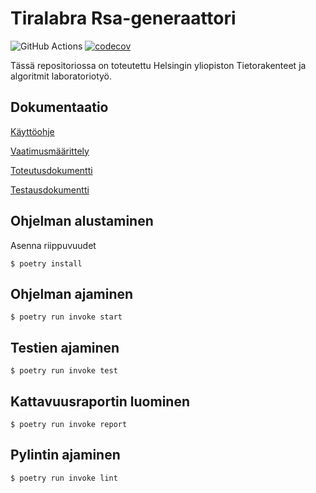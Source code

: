 # Tiralabra Rsa-generaattori
![GitHub Actions](https://github.com/ojanenmarianna/tiralabra-rsa/workflows/CI/badge.svg)
[![codecov](https://codecov.io/gh/ojanenmarianna/tiralabra-rsa/branch/main/graph/badge.svg?token=T2aLuiwMUD)](https://codecov.io/gh/ojanenmarianna/tiralabra-rsa) 

Tässä repositoriossa on toteutettu Helsingin yliopiston Tietorakenteet ja algoritmit laboratoriotyö.

## Dokumentaatio

[Käyttöohje](./dokumentaatio/kayttoohje.md)

[Vaatimusmäärittely](./dokumentaatio/vaatimusmaarittely.md)

[Toteutusdokumentti](./dokumentaatio/toteutusdokumentti.md)

[Testausdokumentti](./dokumentaatio/testausdokumentti.md)


## Ohjelman alustaminen

Asenna riippuvuudet
```
$ poetry install
```

## Ohjelman ajaminen
```
$ poetry run invoke start
```

## Testien ajaminen
```
$ poetry run invoke test
```

## Kattavuusraportin luominen
```
$ poetry run invoke report
```

## Pylintin ajaminen
```
$ poetry run invoke lint
```
